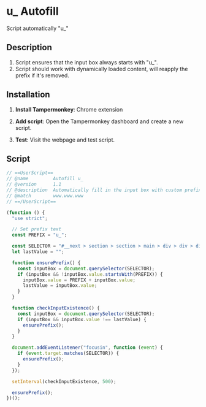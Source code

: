 # u\_ Autofill

Script automatically "u\_"

## Description

1. Script ensures that the input box always starts with "u\_".
2. Script should work with dynamically loaded content, will reapply the prefix if it's removed.

## Installation

1. **Install Tampermonkey**: Chrome extension

2. **Add script**: Open the Tampermonkey dashboard and create a new script.

3. **Test**: Visit the webpage and test script.

## Script

```javascript
// ==UserScript==
// @name         Autofill u_
// @version      1.1
// @description  Automatically fill in the input box with custom prefix
// @match        www.www.www
// ==/UserScript==

(function () {
  "use strict";

  // Set prefix text
  const PREFIX = "u_";

  const SELECTOR = "#__next > section > section > main > div > div > div:nth-child(1) > div:nth-child(1) > div:nth-child(1) > span > span > input";
  let lastValue = "";

  function ensurePrefix() {
    const inputBox = document.querySelector(SELECTOR);
    if (inputBox && !inputBox.value.startsWith(PREFIX)) {
      inputBox.value = PREFIX + inputBox.value;
      lastValue = inputBox.value;
    }
  }

  function checkInputExistence() {
    const inputBox = document.querySelector(SELECTOR);
    if (inputBox && inputBox.value !== lastValue) {
      ensurePrefix();
    }
  }

  document.addEventListener("focusin", function (event) {
    if (event.target.matches(SELECTOR)) {
      ensurePrefix();
    }
  });

  setInterval(checkInputExistence, 500);

  ensurePrefix();
})();
```
